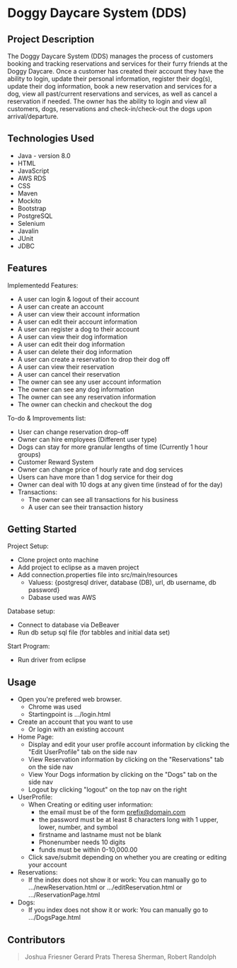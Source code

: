 # Doggy Daycare System (DDS)

## Project Description

The Doggy Daycare System (DDS) manages the process of customers booking and tracking reservations and services for their furry friends at the Doggy Daycare. Once a customer has created their account they have the ability to login, update their personal information, register their dog(s), update their dog information, book a new reservation and services for a dog, view all past/current reservations and services, as well as cancel a reservation if needed. The owner has the ability to login and view all customers, dogs, reservations and check-in/check-out the dogs upon arrival/departure. 

## Technologies Used

* Java - version 8.0
* HTML 
* JavaScript 
* AWS RDS
* CSS
* Maven
* Mockito
* Bootstrap
* PostgreSQL
* Selenium
* Javalin
* JUnit
* JDBC


## Features

Implementedd Features:

* A user can login & logout of their account
* A user can create an account
* A user can view their account information
* A user can edit their account information
* A user can register a dog to their account
* A user can view their dog information
* A user can edit their dog information
* A user can delete their dog information
* A user can create a reservation to drop their dog off
* A user can view their reservation
* A user can cancel their reservation
* The owner can see any user account information
* The owner can see any dog information
* The owner can see any reservation information
* The owner can checkin and checkout the dog

To-do & Improvements list:

* User can change reservation drop-off
* Owner can hire employees (Different user type)
* Dogs can stay for more granular lengths of time (Currently 1 hour groups)
* Customer Reward System
* Owner can change price of hourly rate and dog services
* Users can have more than 1 dog service for their dog
* Owner can deal with 10 dogs at any given time (instead of for the day)
* Transactions:
   * The owner can see all transactions for his business
   * A user can see their transaction history

## Getting Started

Project Setup:

* Clone project onto machine
* Add project to eclipse as a maven project
* Add connection.properties file into src/main/resources
   * Valuess: {postgresql driver, database (DB), url, db username, db password}
   * Dabase used was AWS
   
Database setup:

* Connect to database via DeBeaver
* Run db setup sql file (for tabbles and initial data set)

Start Program:

* Run driver from eclipse

## Usage

* Open you're prefered web browser.
   * Chrome was used
   * Startingpoint is .../login.html
* Create an account that you want to use
   * Or login with an existing account
* Home Page:
   * Display and edit your user profile account information by clicking the "Edit UserProfile" tab on the side nav
   * View Reservation information by clicking on the "Reservations" tab on the side nav
   * View Your Dogs information by clicking on the "Dogs" tab on the side nav
   * Logout by clicking "logout" on the top nav on the right
* UserProfile:
   * When Creating or editing user information:
      * the email must be of the form prefix@domain.com
      * the password must be at least 8 characters long with 1 upper, lower, number, and symbol
      * firstname and lastname must not be blank
      * Phonenumber needs 10 digits
      * funds must be within 0-10,000.00
   * Click save/submit depending on whether you are creating or editing your account
* Reservations:
   * If the index does not show it or work: You can manually go to .../newReservation.html or .../editReservation.html or .../ReservationPage.html
* Dogs:
   * If you index does not show it or work: You can manually go to .../DogsPage.html

## Contributors

> Joshua Friesner
> Gerard Prats
> Theresa Sherman,
> Robert Randolph
